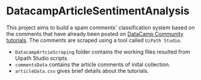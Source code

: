 # DatacampArticleSentimentAnalysis

This project aims to build a spam comments' classification system based on the comments that have already been posted on [DataCamp Community tutorials](http://datacamp.com/community/tutorials/). The comments are scraped using a tool called `UiPath Studio`. 

* `DatacampArtcieScraping` folder contains the working files resulted from Uipath Studio scripts.
* `commentsData` contains the article comments of inital collection.
* `articleData.csv` gives brief details about the tutorials.  
